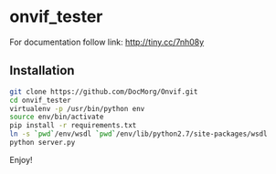 # onvif_tester

For documentation follow link:
http://tiny.cc/7nh08y

## Installation
```bash
git clone https://github.com/DocMorg/Onvif.git
cd onvif_tester
virtualenv -p /usr/bin/python env
source env/bin/activate
pip install -r requirements.txt
ln -s `pwd`/env/wsdl `pwd`/env/lib/python2.7/site-packages/wsdl
python server.py
```

Enjoy!
